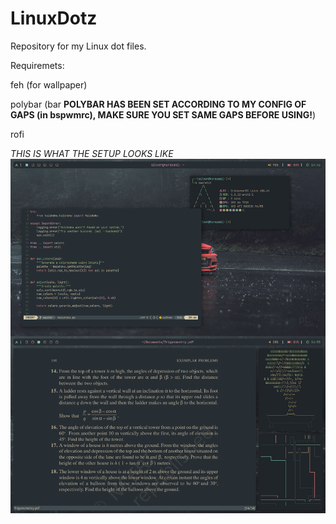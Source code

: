 # LinuxDotz
Repository for my Linux dot files.

Requiremets:

feh (for wallpaper)

polybar (bar **POLYBAR HAS BEEN SET ACCORDING TO MY CONFIG OF GAPS (in bspwmrc), MAKE SURE YOU SET SAME GAPS BEFORE USING!**)

rofi 


*THIS IS WHAT THE SETUP LOOKS LIKE*
![alt text](https://github.com/DominatorXS/LinuxDotz/blob/main/everforest.png)


